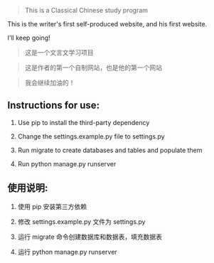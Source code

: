 > This is a Classical Chinese study program

This is the writer's first self-produced website, and his first website. 

I'll keep going!



> 这是一个文言文学习项目

> 这是作者的第一个自制网站，也是他的第一个网站

> 我会继续加油的！


## Instructions for use:

1. Use pip to install the third-party dependency

2. Change the settings.example.py file to settings.py

3. Run migrate to create databases and tables and populate them

4. Run python manage.py runserver



## 使用说明:

1. 使用 pip 安装第三方依赖

2. 修改 settings.example.py 文件为 settings.py

3. 运行 migrate 命令创建数据库和数据表，填充数据表

4. 运行 python manage.py runserver
